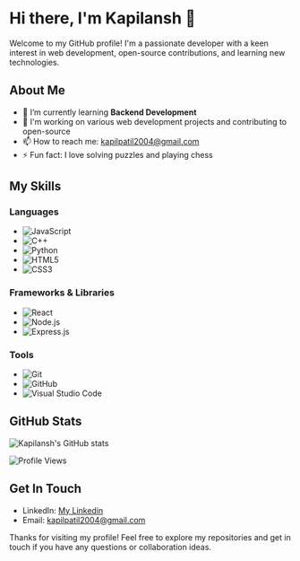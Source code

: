 # Hi there, I'm Kapilansh 👋

Welcome to my GitHub profile! I'm a passionate developer with a keen interest in web development, open-source contributions, and learning new technologies.

## About Me

- 🌱 I’m currently learning **Backend Development**
- 💼 I'm working on various web development projects and contributing to open-source
- 📫 How to reach me: [kapilpatil2004@gmail.com](mailto:kapilpatil2004@gmail.com)
- ⚡ Fun fact: I love solving puzzles and playing chess

## My Skills

### Languages
- ![JavaScript](https://img.shields.io/badge/JavaScript-F7DF1E?style=for-the-badge&logo=javascript&logoColor=black)
- ![C++](https://img.shields.io/badge/C%2B%2B-00599C?style=for-the-badge&logo=c%2B%2B&logoColor=white)
- ![Python](https://img.shields.io/badge/Python-3776AB?style=for-the-badge&logo=python&logoColor=white)
- ![HTML5](https://img.shields.io/badge/HTML5-E34F26?style=for-the-badge&logo=html5&logoColor=white)
- ![CSS3](https://img.shields.io/badge/CSS3-1572B6?style=for-the-badge&logo=css3&logoColor=white)

### Frameworks & Libraries
- ![React](https://img.shields.io/badge/React-20232A?style=for-the-badge&logo=react&logoColor=61DAFB)
- ![Node.js](https://img.shields.io/badge/Node.js-339933?style=for-the-badge&logo=nodedotjs&logoColor=white)
- ![Express.js](https://img.shields.io/badge/Express.js-404D59?style=for-the-badge)

### Tools
- ![Git](https://img.shields.io/badge/Git-F05032?style=for-the-badge&logo=git&logoColor=white)
- ![GitHub](https://img.shields.io/badge/GitHub-181717?style=for-the-badge&logo=github&logoColor=white)
- ![Visual Studio Code](https://img.shields.io/badge/Visual%20Studio%20Code-0078D4?style=for-the-badge&logo=visual%20studio%20code&logoColor=white)

## GitHub Stats

![Kapilansh's GitHub stats](https://github-readme-stats.vercel.app/api?username=kapilansh-10&show_icons=true&theme=radical&cache_buster=1)

![Profile Views](https://komarev.com/ghpvc/?username=kapilansh-10&style=flat-square&color=blue)

## Get In Touch

- LinkedIn: [My Linkedin](https://www.linkedin.com/in/kapilansh-p-1a3b92157/)
- Email: [kapilpatil2004@gmail.com](mailto:kapilpatil2004@gmail.com)

Thanks for visiting my profile! Feel free to explore my repositories and get in touch if you have any questions or collaboration ideas.
<!---
kapilansh-10/kapilansh-10 is a ✨ special ✨ repository because its `README.md` (this file) appears on your GitHub profile.
You can click the Preview link to take a look at your changes.
--->
